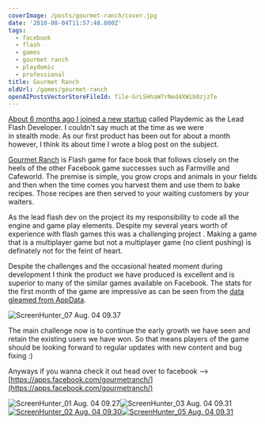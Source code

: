 ```yaml
---
coverImage: /posts/gourmet-ranch/cover.jpg
date: '2010-08-04T11:57:48.000Z'
tags:
  - facebook
  - flash
  - games
  - gourmet ranch
  - playdemic
  - professional
title: Gourmet Ranch
oldUrl: /games/gourmet-ranch
openAIPostsVectorStoreFileId: file-GrLSHhaW7rNed4XWib0zjzTe
---
```


[About 6 months ago I joined a new startup](/posts/playdemic-my-fist-day/) called Playdemic as the Lead Flash Developer. I couldn't say much at the time as we were in stealth mode. As our first product has been out for about a month however, I think its about time I wrote a blog post on the subject.

<!-- more -->

[Gourmet Ranch](https://apps.facebook.com/gourmetranch/) is Flash game for face book that follows closely on the heels of the other Facebook game successes such as Farmville and Cafeworld. The premise is simple, you grow crops and animals in your fields and then when the time comes you harvest them and use them to bake recipes. Those recipes are then served to your waiting customers by your waiters.

As the lead flash dev on the project its my responsibility to code all the engine and game play elements. Despite my several years worth of experience with flash games this was a challenging project . Making a game that is a multiplayer game but not a multiplayer game (no client pushing) is definately not for the feint of heart.

Despite the challenges and the occasional heated moment during development I think the product we have produced is excellent and is superior to many of the similar games available on Facebook. The stats for the first month of the game are impressive as can be seen from the [data gleamed from AppData](https://appdata.com/apps/facebook/360375426140).

![](/wp-content/uploads/2010/08/ScreenHunter_07-Aug.-04-09.37.jpg "ScreenHunter_07 Aug. 04 09.37")

The main challenge now is to continue the early growth we have seen and retain the existing users we have won. So that means players of the game should be looking forward to regular updates with new content and bug fixing :)

Anyways if you wanna check it out head over to facebook --> [https://apps.facebook.com/gourmetranch/](https://apps.facebook.com/gourmetranch/)

![](/wp-content/uploads/2010/08/ScreenHunter_01-Aug.-04-09.27-300x260.jpg "ScreenHunter_01 Aug. 04 09.27")![](/wp-content/uploads/2010/08/ScreenHunter_03-Aug.-04-09.31.jpg "ScreenHunter_03 Aug. 04 09.31")
[![](/wp-content/uploads/2010/08/ScreenHunter_02-Aug.-04-09.30.jpg "ScreenHunter_02 Aug. 04 09.30")](/wp-content/uploads/2010/08/ScreenHunter_02-Aug.-04-09.30.jpg)[![](/wp-content/uploads/2010/08/ScreenHunter_05-Aug.-04-09.31.jpg "ScreenHunter_05 Aug. 04 09.31")](/wp-content/uploads/2010/08/ScreenHunter_05-Aug.-04-09.31.jpg)
